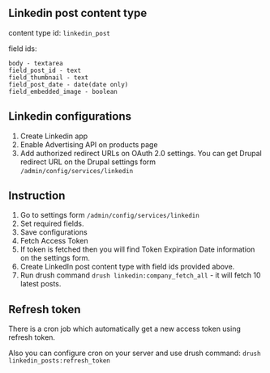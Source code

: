 ## Linkedin post content type
content type id: `linkedin_post`

field ids:
```
body - textarea
field_post_id - text
field_thumbnail - text
field_post_date - date(date only)
field_embedded_image - boolean
```
## Linkedin configurations
1. Create Linkedin app
2. Enable Advertising API on products page
3. Add authorized redirect URLs on OAuth 2.0 settings. You can get Drupal redirect URL on the Drupal settings form `/admin/config/services/linkedin`

## Instruction
1. Go to settings form `/admin/config/services/linkedin`
2. Set required fields.
3. Save configurations
4. Fetch Access Token
5. If token is fetched then you will find Token Expiration Date information on the settings form.
6. Create LinkedIn post content type with field ids provided above.
7. Run drush command `drush linkedin:company_fetch_all` - it will fetch 10 latest posts.

## Refresh token
There is a cron job which automatically get a new access token using refresh token.

Also you can configure cron on your server and use drush command: `drush linkedin_posts:refresh_token`
